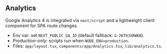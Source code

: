 ## Analytics

Google Analytics 4 is integrated via `next/script` and a lightweight client component for SPA route changes.

- Env var: set `NEXT_PUBLIC_GA_ID` (default fallback: `G-2KT03XRWKB`).
- Production-only: scripts run when `NODE_ENV=production`.
- Files: `app/layout.tsx`, `components/app/Analytics.tsx`, `lib/analytics.ts`.
